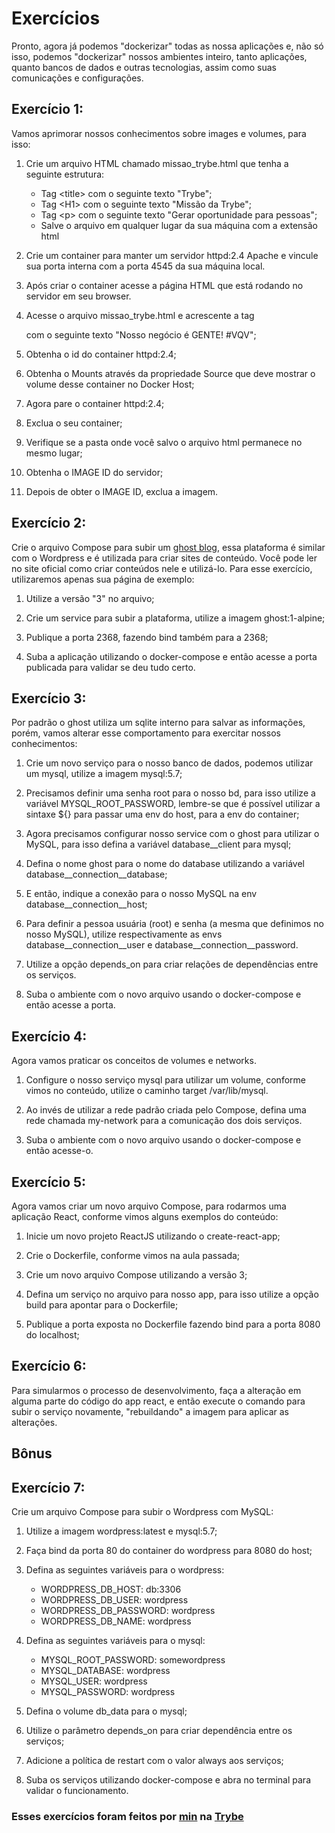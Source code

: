 # Exercícios

Pronto, agora já podemos "dockerizar" todas as nossa aplicações e, não só isso, podemos "dockerizar" nossos ambientes inteiro, tanto aplicações, quanto bancos de dados e outras tecnologias, assim como suas comunicações e configurações.

## Exercício 1:

Vamos aprimorar nossos conhecimentos sobre images e volumes, para isso:

1. Crie um arquivo HTML chamado missao_trybe.html que tenha a seguinte estrutura:
   * Tag \<title> com o seguinte texto "Trybe";
   * Tag \<H1> com o seguinte texto "Missão da Trybe";
   * Tag \<p> com o seguinte texto "Gerar oportunidade para pessoas";
   * Salve o arquivo em qualquer lugar da sua máquina com a extensão html

2. Crie um container para manter um servidor httpd:2.4 Apache e vincule sua porta interna com a porta 4545 da sua máquina local.

3. Após criar o container acesse a página HTML que está rodando no servidor em seu browser.

4. Acesse o arquivo missao_trybe.html e acrescente a tag <p> com o seguinte texto "Nosso negócio é GENTE! #VQV";

5. Obtenha o id do container httpd:2.4;

6. Obtenha o Mounts através da propriedade Source que deve mostrar o volume desse container no Docker Host;

7. Agora pare o container httpd:2.4;

8. Exclua o seu container;

9. Verifique se a pasta onde você salvo o arquivo html permanece no mesmo lugar;

10. Obtenha o IMAGE ID do servidor;

11. Depois de obter o IMAGE ID, exclua a imagem.

## Exercício 2:

Crie o arquivo Compose para subir um [ghost blog](https://ghost.org/), essa plataforma é similar com o Wordpress e é utilizada para criar sites de conteúdo. Você pode ler no site oficial como criar conteúdos nele e utilizá-lo. Para esse exercício, utilizaremos apenas sua página de exemplo:

1. Utilize a versão "3" no arquivo;

2. Crie um service para subir a plataforma, utilize a imagem ghost:1-alpine;

3. Publique a porta 2368, fazendo bind também para a 2368;

4. Suba a aplicação utilizando o docker-compose e então acesse a porta publicada para validar se deu tudo certo.

## Exercício 3:

Por padrão o ghost utiliza um sqlite interno para salvar as informações, porém, vamos alterar esse comportamento para exercitar nossos conhecimentos:

1. Crie um novo serviço para o nosso banco de dados, podemos utilizar um mysql, utilize a imagem mysql:5.7;

2. Precisamos definir uma senha root para o nosso bd, para isso utilize a variável MYSQL_ROOT_PASSWORD, lembre-se que é possível utilizar a sintaxe ${} para passar uma env do host, para a env do container;

3. Agora precisamos configurar nosso service com o ghost para utilizar o MySQL, para isso defina a variável database__client para mysql;

4. Defina o nome ghost para o nome do database utilizando a variável database__connection__database;

5. E então, indique a conexão para o nosso MySQL na env database__connection__host;

6. Para definir a pessoa usuária (root) e senha (a mesma que definimos no nosso MySQL), utilize respectivamente as envs database__connection__user e database__connection__password.

7. Utilize a opção depends_on para criar relações de dependências entre os serviços.

8. Suba o ambiente com o novo arquivo usando o docker-compose e então acesse a porta.

## Exercício 4:

Agora vamos praticar os conceitos de volumes e networks.

1. Configure o nosso serviço mysql para utilizar um volume, conforme vimos no conteúdo, utilize o caminho target /var/lib/mysql.

2. Ao invés de utilizar a rede padrão criada pelo Compose, defina uma rede chamada my-network para a comunicação dos dois serviços.

3. Suba o ambiente com o novo arquivo usando o docker-compose e então acesse-o.

## Exercício 5:

Agora vamos criar um novo arquivo Compose, para rodarmos uma aplicação React, conforme vimos alguns exemplos do conteúdo:

1. Inicie um novo projeto ReactJS utilizando o create-react-app;

2. Crie o Dockerfile, conforme vimos na aula passada;

3. Crie um novo arquivo Compose utilizando a versão 3;

4. Defina um serviço no arquivo para nosso app, para isso utilize a opção build para apontar para o Dockerfile;

5. Publique a porta exposta no Dockerfile fazendo bind para a porta 8080 do localhost;

## Exercício 6:

Para simularmos o processo de desenvolvimento, faça a alteração em alguma parte do código do app react, e então execute o comando para subir o serviço novamente, "rebuildando" a imagem para aplicar as alterações.

## Bônus
## Exercício 7:

Crie um arquivo Compose para subir o Wordpress com MySQL:

1. Utilize a imagem wordpress:latest e mysql:5.7;

2. Faça bind da porta 80 do container do wordpress para 8080 do host;

3. Defina as seguintes variáveis para o wordpress:
   * WORDPRESS_DB_HOST: db:3306
   * WORDPRESS_DB_USER: wordpress
   * WORDPRESS_DB_PASSWORD: wordpress
   * WORDPRESS_DB_NAME: wordpress

4. Defina as seguintes variáveis para o mysql:
   * MYSQL_ROOT_PASSWORD: somewordpress
   * MYSQL_DATABASE: wordpress
   * MYSQL_USER: wordpress
   * MYSQL_PASSWORD: wordpress

5. Defina o volume db_data para o mysql;

6. Utilize o parâmetro depends_on para criar dependência entre os serviços;

7. Adicione a política de restart com o valor always aos serviços;

8. Suba os serviços utilizando docker-compose e abra no terminal para validar o funcionamento.

### Esses exercícios foram feitos por [min](https://www.linkedin.com/in/jonathan-r-andrade/) na [Trybe](https://www.betrybe.com/)
